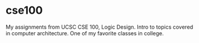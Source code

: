 # cse100
My assignments from UCSC CSE 100, Logic Design. Intro to topics covered in computer architecture. One of my favorite classes in college.
